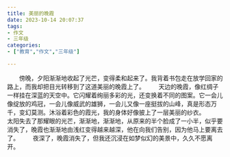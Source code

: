```yaml
---
title: 美丽的晚霞
date: 2023-10-14 20:07:37
tags:
- 作文
- 三年级
categories:
- ["教育","作文","三年级"]

---
```

&emsp;&emsp;傍晚，夕阳渐渐地收起了光芒，变得柔和起来了。我背着书包走在放学回家的路上，而我却把目光转移到了这道美丽的晚霞上了。
&emsp;&emsp;天边的晚霞，像红绸子一样挂在深蓝的天空中。它闪耀着绚丽多彩的光，还变换着不同的图案。它一会儿像绽放的鸡冠，一会儿像威武的雄狮，一会儿又像一座挺拔的山峰，真是形态万千，变幻莫测。沐浴着彩色的霞光，我的身体好像披上了一层美丽的纱衣。
&emsp;&emsp;太阳失去了那耀眼的光芒，渐渐地，渐渐地，从原来的半个脸成了一小半，似乎要消失了，晚霞也渐渐地由浅红变得越来越深，他在向我们告别，因为他马上要离去了。
&emsp;&emsp;夜深了，晚霞消失了，但我还沉浸在如梦似幻的美景中，久久不愿离开。